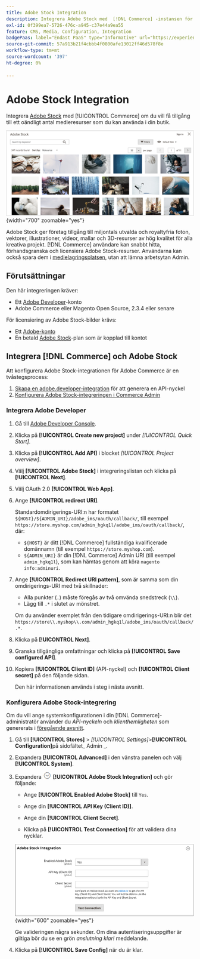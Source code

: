 ```yaml
---
title: Adobe Stock Integration
description: Integrera Adobe Stock med  [!DNL Commerce] -instansen för att få tillgång till ett oändligt antal mediefiler som kan användas i din butik.
exl-id: 0f399ea7-5726-476c-a945-c37e44a9ea55
feature: CMS, Media, Configuration, Integration
badgePaas: label="Endast PaaS" type="Informative" url="https://experienceleague.adobe.com/en/docs/commerce/user-guides/product-solutions" tooltip="Gäller endast Adobe Commerce i molnprojekt (Adobe-hanterad PaaS-infrastruktur) och lokala projekt."
source-git-commit: 57a913b21f4cbbb4f0800afe13012ff46d578f8e
workflow-type: tm+mt
source-wordcount: '397'
ht-degree: 0%

---
```


# Adobe Stock Integration

Integrera [Adobe Stock][adobe-stock] med [!UICONTROL Commerce] om du vill få tillgång till ett oändligt antal medieresurser som du kan använda i din butik.

![Adobe Stock sökresultat](./assets/adobe-stock-search-grid.png){width="700" zoomable="yes"}

Adobe Stock ger företag tillgång till miljontals utvalda och royaltyfria foton, vektorer, illustrationer, videor, mallar och 3D-resurser av hög kvalitet för alla kreativa projekt. [!DNL Commerce] användare kan snabbt hitta, förhandsgranska och licensiera Adobe Stock-resurser. Användarna kan också spara dem i [medielagringsplatsen](./media-storage.md), utan att lämna arbetsytan Admin.

## Förutsättningar

Den här integreringen kräver:

- Ett [Adobe Developer][dev-console]-konto
- Adobe Commerce eller Magento Open Source, 2.3.4 eller senare

För licensiering av Adobe Stock-bilder krävs:

- Ett [Adobe-konto][adobe-signin]
- En betald [Adobe Stock][adobe-stock]-plan som är kopplad till kontot

## Integrera [!DNL Commerce] och Adobe Stock

Att konfigurera Adobe Stock-integrationen för Adobe Commerce är en tvåstegsprocess:

1. [Skapa en adobe.developer-integration](#create-an-adobe-developer-integration) för att generera en API-nyckel
1. [Konfigurera Adobe Stock-integreringen i Commerce Admin](#configure-the-adobe-stock-integration)

### Integrera Adobe Developer

1. Gå till [Adobe Developer Console][dev-console].

1. Klicka på **[!UICONTROL Create new project]** under _[!UICONTROL Quick Start]_.

1. Klicka på **[!UICONTROL Add API]** i blocket _[!UICONTROL Project overview]_.

1. Välj **[!UICONTROL Adobe Stock]** i integreringslistan och klicka på **[!UICONTROL Next]**.

1. Välj OAuth 2.0 **[!UICONTROL Web App]**.

1. Ange **[!UICONTROL redirect URI]**.

   Standardomdirigerings-URI:n har formatet `${HOST}/${ADMIN_URI}/adobe_ims/oauth/callback/`, till exempel `https://store.myshop.com/admin_hgkq1l/adobe_ims/oauth/callback/`, där:

   - `${HOST}` är ditt [!DNL Commerce] fullständiga kvalificerade domännamn (till exempel `https://store.myshop.com`).
   - `${ADMIN_URI}` är din [!DNL Commerce] Admin URI (till exempel `admin_hgkq1l`), som kan hämtas genom att köra `magento info:adminuri`.

1. Ange **[!UICONTROL Redirect URI pattern]**, som är samma som din omdirigerings-URI med två skillnader:

   - Alla punkter (`.`) måste föregås av två omvända snedstreck (`\\`).
   - Lägg till `.*` i slutet av mönstret.

   Om du använder exemplet från den tidigare omdirigerings-URI:n blir det `https://store\\.myshop\\.com/admin_hgkq1l/adobe_ims/oauth/callback/.*`.

1. Klicka på **[!UICONTROL Next]**.

1. Granska tillgängliga omfattningar och klicka på **[!UICONTROL Save configured API]**.

1. Kopiera **[!UICONTROL Client ID]** (API-nyckel) och **[!UICONTROL Client secret]** på den följande sidan.

   Den här informationen används i steg i nästa avsnitt.

### Konfigurera Adobe Stock-integrering

Om du vill ange systemkonfigurationen i din [!DNL Commerce]-administratör använder du _API-nyckeln_ och _klienthemligheten_ som genererats i [föregående avsnitt][create-integration].

1. Gå till **[!UICONTROL Stores]** > _[!UICONTROL Settings]_>**[!UICONTROL Configuration]**&#x200B;på sidofältet_ Admin _.

1. Expandera **[!UICONTROL Advanced]** i den vänstra panelen och välj **[!UICONTROL System]**.

1. Expandera ![Expansionsväljaren](../assets/icon-display-expand.png) **[!UICONTROL Adobe Stock Integration]** och gör följande:

   - Ange **[!UICONTROL Enabled Adobe Stock]** till `Yes`.

   - Ange din **[!UICONTROL API Key (Client ID)]**.

   - Ange din **[!UICONTROL Client Secret]**.

   - Klicka på **[!UICONTROL Test Connection]** för att validera dina nycklar.

   ![Avancerad konfiguration - Adobe Stock-integrering](./assets/system-adobe-stock-integration.png){width="600" zoomable="yes"}

   Ge valideringen några sekunder. Om dina autentiseringsuppgifter är giltiga bör du se en grön _anslutning klar!_ meddelande.

1. Klicka på **[!UICONTROL Save Config]** när du är klar.

[adobe-stock]: https://stock.adobe.com
[adobe-signin]: https://helpx.adobe.com/manage-account/using/access-adobe-id-account.html
[dev-console]: https://developer.adobe.com/console/home
[create-integration]: #create-an-adobeio-integration
